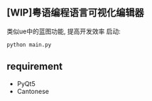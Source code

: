 ## [WIP]粤语编程语言可视化编辑器
类似ue中的蓝图功能, 提高开发效率
启动:
```
python main.py
```

## requirement
* PyQt5
* Cantonese